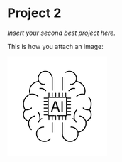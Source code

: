 # Project 2

_Insert your second best project here._

This is how you attach an image:

![](articles/project2/cool_photo.png)
